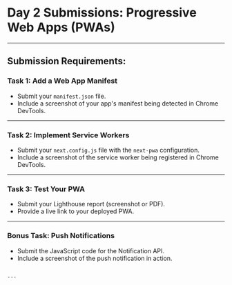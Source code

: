 
# Day 2 Submissions: Progressive Web Apps (PWAs)

---

## Submission Requirements:

### Task 1: Add a Web App Manifest
- Submit your `manifest.json` file.
- Include a screenshot of your app's manifest being detected in Chrome DevTools.

---

### Task 2: Implement Service Workers
- Submit your `next.config.js` file with the `next-pwa` configuration.
- Include a screenshot of the service worker being registered in Chrome DevTools.

---

### Task 3: Test Your PWA
- Submit your Lighthouse report (screenshot or PDF).
- Provide a live link to your deployed PWA.

---

### Bonus Task: Push Notifications
- Submit the JavaScript code for the Notification API.
- Include a screenshot of the push notification in action.
```

---

